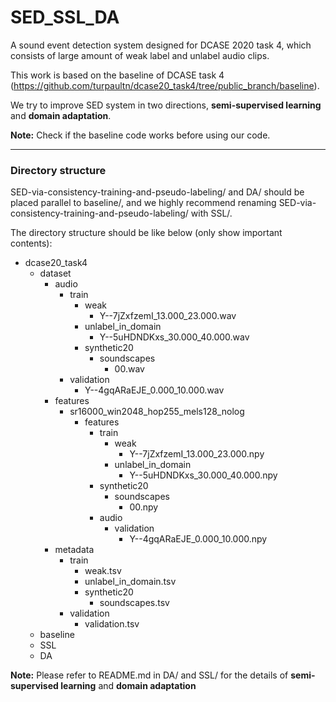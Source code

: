 # SED_SSL_DA
A sound event detection system designed for DCASE 2020 task 4, which consists of large amount of weak label and unlabel audio clips.

This work is based on the baseline of DCASE task 4 (https://github.com/turpaultn/dcase20_task4/tree/public_branch/baseline). 

We try to improve SED system in two directions, **semi-supervised learning** and **domain adaptation**.

**Note:** Check if the baseline code works before using our code.

-------------------------------
### Directory structure
SED-via-consistency-training-and-pseudo-labeling/ and DA/ should be placed parallel to baseline/, and we highly recommend renaming SED-via-consistency-training-and-pseudo-labeling/ with SSL/.

The directory structure should be like below (only show important contents):

- dcase20_task4
    - dataset
        - audio
            - train
                - weak
                    - Y--7jZxfzemI_13.000_23.000.wav
                - unlabel_in_domain
                    - Y--5uHDNDKxs_30.000_40.000.wav
                - synthetic20
                    - soundscapes
                        - 00.wav
            - validation
                - Y--4gqARaEJE_0.000_10.000.wav
        - features
            - sr16000_win2048_hop255_mels128_nolog
                - features
                    - train
                        - weak
                            - Y--7jZxfzemI_13.000_23.000.npy
                        - unlabel_in_domain
                            - Y--5uHDNDKxs_30.000_40.000.npy
                    - synthetic20
                        - soundscapes
                            - 00.npy
                    - audio
                        - validation
                            - Y--4gqARaEJE_0.000_10.000.npy
        - metadata
            - train
                - weak.tsv
                - unlabel_in_domain.tsv
                - synthetic20
                    - soundscapes.tsv
            - validation
                - validation.tsv
    - baseline
    - SSL
    - DA

**Note:** Please refer to README.md in DA/ and SSL/ for the details of **semi-supervised learning** and **domain adaptation**